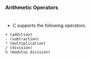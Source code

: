 ### Arithmetic Operators
#

- C supports the following operators.

```plaintext
+ (addition)
- (subtraction)
* (multiplication)
/ (division)
% (modulus division)
```
